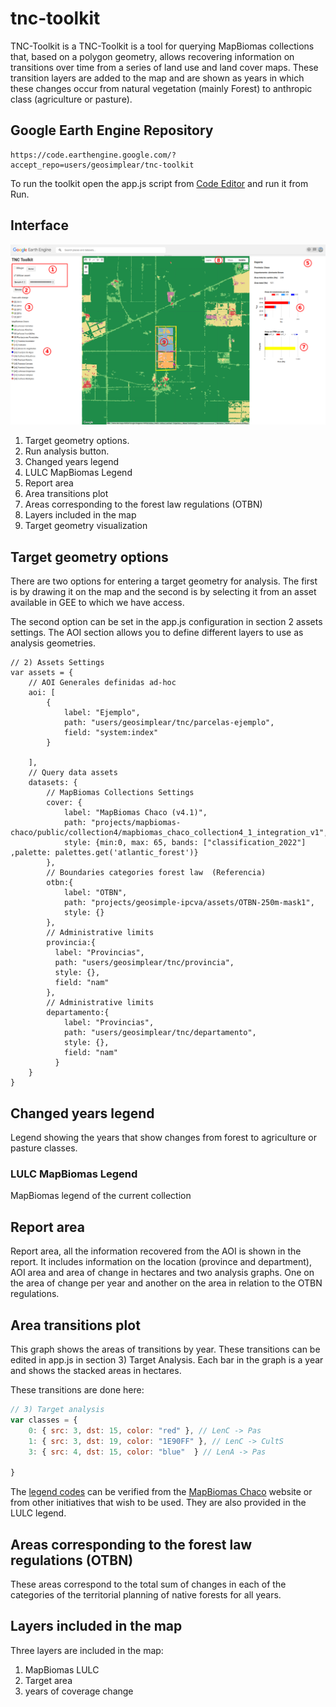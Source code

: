 # tnc-toolkit

TNC-Toolkit is a TNC-Toolkit is a tool for querying MapBiomas collections that, based on a polygon geometry, allows recovering information on transitions over time from a series of land use and land cover maps. These transition layers are added to the map and are shown as years in which these changes occur from natural vegetation (mainly Forest) to anthropic class (agriculture or pasture).

## Google Earth Engine Repository

    https://code.earthengine.google.com/?accept_repo=users/geosimplear/tnc-toolkit

To run the toolkit open the app.js script from [Code Editor](https://code.earthengine.google.com/) and run it from Run.

## Interface

![toolkit-interfaz](toolkit-interfaz.png)

 1. Target geometry options.
 2. Run analysis button.
 3. Changed years legend
 4. LULC MapBiomas Legend
 5. Report area
 6. Area transitions plot
 7. Areas corresponding to the forest law regulations (OTBN)
 8. Layers included in the map
 9. Target geometry visualization

## Target geometry options

There are two options for entering a target geometry for analysis. The first is by drawing it on the map and the second is by selecting it from an asset available in GEE to which we have access.

The second option can be set in the app.js configuration in section 2 assets settings. The AOI section allows you to define different layers to use as analysis geometries.

```Javascripts
// 2) Assets Settings
var assets = {
    // AOI Generales definidas ad-hoc
    aoi: [
        {
            label: "Ejemplo", 
            path: "users/geosimplear/tnc/parcelas-ejemplo", 
            field: "system:index"
        }
        
    ],
    // Query data assets
    datasets: {
        // MapBiomas Collections Settings
        cover: {
            label: "MapBiomas Chaco (v4.1)",
            path: "projects/mapbiomas-chaco/public/collection4/mapbiomas_chaco_collection4_1_integration_v1",
            style: {min:0, max: 65, bands: ["classification_2022"] ,palette: palettes.get('atlantic_forest')}
        },
        // Boundaries categories forest law  (Referencia)
        otbn:{
            label: "OTBN",
            path: "projects/geosimple-ipcva/assets/OTBN-250m-mask1",
            style: {}
        },
        // Administrative limits
        provincia:{
          label: "Provincias",
          path: "users/geosimplear/tnc/provincia",
          style: {},
          field: "nam"
        },
        // Administrative limits
        departamento:{
            label: "Provincias",
            path: "users/geosimplear/tnc/departamento",
            style: {},
            field: "nam"
          }
    }
}
```

## Changed years legend

Legend showing the years that show changes from forest to agriculture or pasture classes.

### LULC MapBiomas Legend

MapBiomas legend of the current collection

## Report area

Report area, all the information recovered from the AOI is shown in the report. It includes information on the location (province and department), AOI area and area of change in hectares and two analysis graphs. One on the area of change per year and another on the area in relation to the OTBN regulations.

## Area transitions plot

This graph shows the areas of transitions by year. These transitions can be edited in app.js in section 3) Target Analysis. Each bar in the graph is a year and shows the stacked areas in hectares.

These transitions are done here:

```Javascript
// 3) Target analysis
var classes = {
    0: { src: 3, dst: 15, color: "red" }, // LenC -> Pas
    1: { src: 3, dst: 19, color: "1E90FF" }, // LenC -> CultS
    3: { src: 4, dst: 15, color: "blue"  } // LenA -> Pas
    
}
```
The [legend codes](https://chaco.mapbiomas.org/legend-codes/) can be verified from the [MapBiomas Chaco](https://chaco.mapbiomas.org) website or from other initiatives that wish to be used. They are also provided in the LULC legend.

## Areas corresponding to the forest law regulations (OTBN)

These areas correspond to the total sum of changes in each of the categories of the territorial planning of native forests for all years.

## Layers included in the map

Three layers are included in the map:

1. MapBiomas LULC
2. Target area
3. years of coverage change





 

